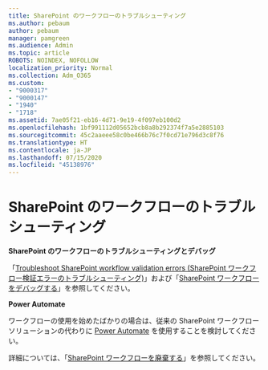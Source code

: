 ```yaml
---
title: SharePoint のワークフローのトラブルシューティング
ms.author: pebaum
author: pebaum
manager: pamgreen
ms.audience: Admin
ms.topic: article
ROBOTS: NOINDEX, NOFOLLOW
localization_priority: Normal
ms.collection: Adm_O365
ms.custom:
- "9000317"
- "9000147"
- "1940"
- "1718"
ms.assetid: 7ae05f21-eb16-4d71-9e19-4f097eb100d2
ms.openlocfilehash: 1bf991112d05652bcb8a8b292374f7a5e2885103
ms.sourcegitcommit: 45c2aaeee58c0be466b76c7f0cd71e796d3c8f76
ms.translationtype: HT
ms.contentlocale: ja-JP
ms.lasthandoff: 07/15/2020
ms.locfileid: "45138976"
---
```

# <a name="troubleshoot-workflows-in-sharepoint"></a>SharePoint のワークフローのトラブルシューティング

**SharePoint のワークフローのトラブルシューティングとデバッグ**

「[Troubleshoot SharePoint workflow validation errors (SharePoint ワークフロー検証エラーのトラブルシューティング)](https://docs.microsoft.com/sharepoint/dev/general-development/troubleshooting-sharepoint-server-workflow-validation-errors-in-visio)」および「[SharePoint ワークフローをデバッグする](https://docs.microsoft.com/sharepoint/dev/general-development/debugging-sharepoint-server-workflows)」を参照してください。

**Power Automate**

ワークフローの使用を始めたばかりの場合は、従来の SharePoint ワークフロー ソリューションの代わりに [Power Automate](https://docs.microsoft.com/power-automate/modern-approvals) を使用することを検討してください。

詳細については、「[SharePoint ワークフローを廃棄する](https://docs.microsoft.com/alchemyinsights/sharepoint-workflows-retiring)」を参照してください。
